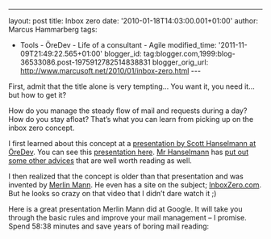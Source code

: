 ---
layout: post
title: Inbox zero
date: '2010-01-18T14:03:00.001+01:00'
author: Marcus Hammarberg
tags:
   - Tools - ÖreDev - Life of a
consultant - Agile modified_time: '2011-11-09T21:49:22.565+01:00'
blogger_id: tag:blogger.com,1999:blog-36533086.post-1975912782514838831
blogger_orig_url: http://www.marcusoft.net/2010/01/inbox-zero.html ---

First, admit that the title alone is very tempting… You want it, you
need it… but how to get it?

How do you manage the steady flow of mail and requests during a day? How
do you stay afloat? That’s what you can learn from picking up on the
inbox zero concept.

I first learned about this concept at a <a
href="http://www.marcusoft.net/2009/11/oredev-day-5-keynote-and-morning.html"
target="_blank">presentation by Scott Hanselmann at ÖreDev</a>. You can
see this <a
href="http://www.oredev.org/prod/oredev/site.nsf/docsbycodename/session?opendocument&amp;sid=F5513DE6A2AF7BE9C1257598006BB18F&amp;track=71EDB5B62F6F88A2C12575A500499802&amp;day=5"
target="_blank">presentation here</a>.
<a href="http://www.hanselman.com/blog/" target="_blank">Mr
Hanselmann</a> has <a
href="http://www.hanselman.com/blog/TheThreeMostImportantOutlookRulesForProcessingMail.aspx"
target="_blank">put out some other advices</a> that are well worth
reading as well.

I then realized that the concept is older than that presentation and was
invented by
<a href="http://www.merlinmann.com/" target="_blank">Merlin Mann</a>. He
even has a site on the subject;
<a href="http://www.inboxzero.com" target="_blank">InboxZero.com</a>.
But he looks so crazy on that video that I didn’t dare watch it ;)

Here is a great presentation Merlin Mann did at Google. It will take you
through the basic rules and improve your mail management – I promise.
Spend 58:38 minutes and save years of boring mail reading:
